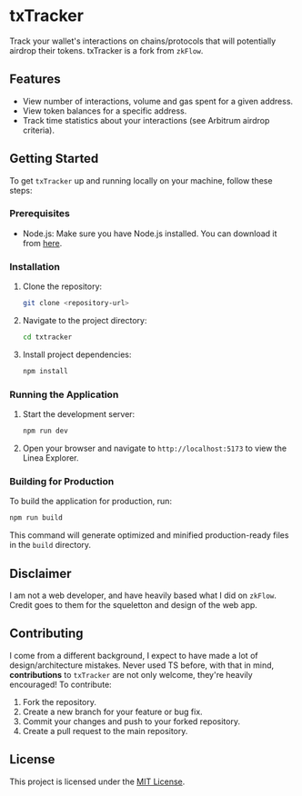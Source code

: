 # txTracker

Track your wallet's interactions on chains/protocols that will potentially airdrop their tokens. txTracker is a fork from `zkFlow`.

## Features

- View number of interactions, volume and gas spent for a given address.
- View token balances for a specific address.
- Track time statistics about your interactions (see Arbitrum airdrop criteria).

## Getting Started

To get `txTracker` up and running locally on your machine, follow these steps:

### Prerequisites

- Node.js: Make sure you have Node.js installed. You can download it from [here](https://nodejs.org/).

### Installation

1. Clone the repository:

   ```sh
   git clone <repository-url>
   ```

2. Navigate to the project directory:

   ```sh
   cd txtracker
   ```

3. Install project dependencies:

   ```sh
   npm install
   ```

### Running the Application

1. Start the development server:

   ```sh
   npm run dev
   ```

2. Open your browser and navigate to `http://localhost:5173` to view the Linea Explorer.

### Building for Production

To build the application for production, run:

```sh
npm run build
```

This command will generate optimized and minified production-ready files in the `build` directory.

## Disclaimer

I am not a web developer, and have heavily based what I did on `zkFlow`. Credit goes to them for the squeletton and design of the web app. 

## Contributing

I come from a different background, I expect to have made a lot of design/architecture mistakes. Never used TS before, with that in mind, **contributions** to `txTracker` are not only welcome, they're heavily encouraged! To contribute:

1. Fork the repository.
2. Create a new branch for your feature or bug fix.
3. Commit your changes and push to your forked repository.
4. Create a pull request to the main repository.

## License

This project is licensed under the [MIT License](LICENSE).